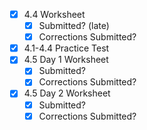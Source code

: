 - [x] 4.4 Worksheet
	- [x] Submitted? (late)
	- [x] Corrections Submitted?
- [x] 4.1-4.4 Practice Test
- [x] 4.5 Day 1 Worksheet
	- [x] Submitted?
	- [x] Corrections Submitted?
- [x] 4.5 Day 2 Worksheet
	- [x] Submitted?
	- [x] Corrections Submitted?